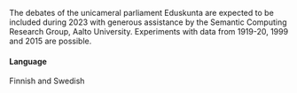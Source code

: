 The debates of the unicameral parliament Eduskunta are expected to be included during 2023 with generous assistance by the Semantic Computing Research Group, Aalto University. Experiments with data from 1919-20, 1999 and 2015 are possible.

#### Language
Finnish and Swedish
